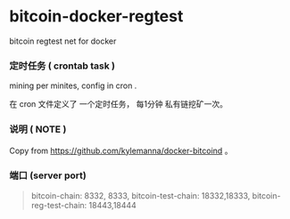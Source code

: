 # bitcoin-docker-regtest
bitcoin regtest net for docker

### 定时任务 ( crontab task )
mining per minites, config in cron .

在 cron 文件定义了 一个定时任务， 每1分钟 私有链挖矿一次。

### 说明 ( NOTE )
Copy from https://github.com/kylemanna/docker-bitcoind 。

### 端口 (server port)

 > bitcoin-chain: 8332, 8333,  bitcoin-test-chain: 18332,18333,  bitcoin-reg-test-chain: 18443,18444

